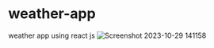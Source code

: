# weather-app
weather app using react js
![Screenshot 2023-10-29 141158](https://github.com/praneethk62/weather-app/assets/133975151/f7253bae-54a1-41b5-a812-712a7f409e90)
